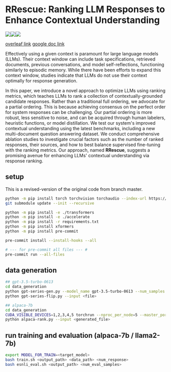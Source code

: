 # RRescue: Ranking LLM Responses to Enhance Contextual Understanding

![](https://img.shields.io/static/v1?label=&message=Dev&color=orange&style=for-the-badge)![](https://img.shields.io/static/v1?label=&message=LLM&color=red&style=for-the-badge)![](https://img.shields.io/static/v1?label=&message=For-ICLR-2024&color=black&style=for-the-badge)

[overleaf link](https://www.overleaf.com/project/64ca9b8ac33902595d5adc01) [google doc link](https://docs.google.com/document/d/1eanF7cs4QSEUCIwU1uDmrvI2nGzhdCUzq1EmDR19oWM/edit)

Effectively using a given context is paramount for large language models (LLMs). Their context window can include task specifications, retrieved documents, previous conversations, and model self-reflections, functioning similarly to episodic memory. While there have been efforts to expand this context window, studies indicate that LLMs do not use their context optimally for response generation. 

In this paper, we introduce a novel approach to optimize LLMs using ranking metrics, which teaches LLMs to rank a collection of contextually-grounded candidate responses. Rather than a traditional full ordering, we advocate for a partial ordering. This is because achieving consensus on the perfect order for system responses can be challenging. Our partial ordering is more robust, less sensitive to noise, and can be acquired through human labelers, heuristic functions, or model distillation. We test our system's improved contextual understanding using the latest benchmarks, including a new multi-document question answering dataset. We conduct comprehensive ablation studies to investigate crucial factors such as the number of ranked responses, their sources, and how to best balance supervised fine-tuning with the ranking metrics. Our approach, named **RRescue**, suggests a promising avenue for enhancing LLMs' contextual understanding via response ranking.

## setup

This is a revised-version of the original code from branch master.

```bash
python -m pip install torch torchvision torchaudio --index-url https://download.pytorch.org/whl/cu118
git submodule update --init --recursive

python -m pip install -e ./transformers
python -m pip install -e ./accelerate
python -m pip install -r requirements.txt
python -m pip install xformers
python -m pip install pre-commit

pre-commit install --install-hooks --all

# --- for pre-commit all files --- #
pre-commit run --all-files
```
## data generation

```bash
## gpt-3.5-turbo-0613
cd data_generation
python gpt-series-gen.py --model_name gpt-3.5-turbo-0613 --num_samples 20000
python gpt-series-flip.py --input <file>

## alpaca-7b
cd data_generation
CUDA_VISIBLE_DEVICES=1,2,3,4,5 torchrun --nproc_per_node=5 --master_port 7881 gen-alpaca.py --truncate 20000 --sample_path ./output/index/esnli_seed40.json
python alpaca-rank.py --input <generated_file>
```

## run training and evaluation (alpaca-7b / llama2-7b)

```bash
export MODEL_FOR_TRAIN=<target_model>
bash train.sh <output_path> <data_path> <num_response>
bash esnli_eval.sh <output_path> <num_eval_samples>
```
